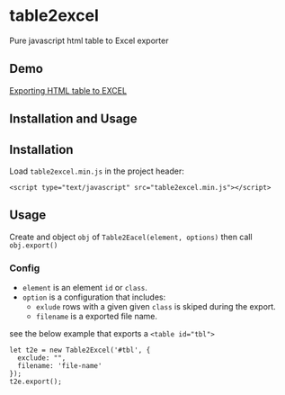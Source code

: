 # table2excel
Pure javascript html table to Excel exporter

## Demo
[Exporting HTML table to EXCEL](https://jsfiddle.net/masifi/c3gazmuq/64/)

## Installation and Usage

Installation
------------
Load `table2excel.min.js` in the project header:
```
<script type="text/javascript" src="table2excel.min.js"></script>
```

Usage
-----
Create and object `obj` of `Table2Eacel(element, options)` then call `obj.export()`

### Config
- `element` is an element `id` or `class`.
- `option` is a configuration that includes:
  - `exlude` rows with a given given `class` is skiped during the export.
  - `filename` is a exported file name.  

see the below example that exports a `<table id="tbl">`
```
let t2e = new Table2Excel('#tbl', {
  exclude: "",
  filename: 'file-name'
});
t2e.export();
```
